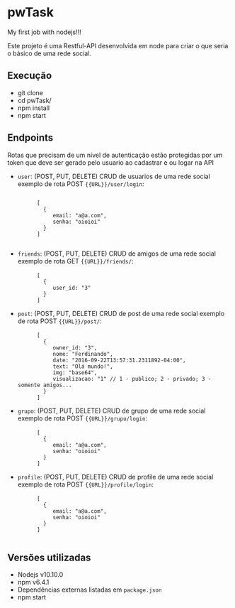 # pwTask
My first job with nodejs!!!

Este projeto é uma Restful-API desenvolvida em node para criar o que seria o básico de uma rede social.

## Execução

<ul>        
<li>git clone</li> 
<li>cd pwTask/</li> 
<li>npm install </li>
<li>npm start </li>
</ul>

## Endpoints

Rotas que precisam de um nivel de autenticação estão protegidas por um token que deve ser gerado pelo usuario ao cadastrar e ou logar na API

<ul>        
<li>
    <code>user</code>: (POST, PUT, DELETE) CRUD de usuarios de uma rede social exemplo de rota POST <code>{{URL}}/user/login</code>:<br><pre><code>
      [
        {
           email: "a@a.com", 
           senha: "oioioi"
        }
      ]
    </code></pre>
</li> 
<li><code>friends</code>: (POST, PUT, DELETE) CRUD de amigos de uma rede social exemplo de rota GET <code>{{URL}}/friends/</code>:<br><code>
      [
        {
           user_id: "3"
        }
      ]
    </code></li> 
<li><code>post</code>: (POST, PUT, DELETE) CRUD de post de uma rede social exemplo de rota POST <code>{{URL}}/post/</code>:<br><code>
      [
        {
           owner_id: "3",
           nome: "Ferdinando",
           date: "2016-09-22T13:57:31.2311892-04:00",
           text: "Olá mundo!",
           img: "base64",
           visualizacao: "1" // 1 - publico; 2 - privado; 3 - somente amigos...
        }
      ]
    </code></li>
<li><code>grupo</code>: (POST, PUT, DELETE) CRUD de grupo de uma rede social exemplo de rota POST <code>{{URL}}/grupo/login</code>:<br><code>
      [
        {
           email: "a@a.com", 
           senha: "oioioi"
        }
      ]
    </code></li>
<li><code>profile</code>: (POST, PUT, DELETE) CRUD de profile de uma rede social exemplo de rota POST <code>{{URL}}/profile/login</code>:<br><code>
      [
        {
           email: "a@a.com", 
           senha: "oioioi"
        }
      ]
    </code></li>
</ul>

## Versões utilizadas

<ul>        
<li>Nodejs v10.10.0</li> 
<li>npm v6.4.1</li> 
<li>Dependências externas listadas em <code>package.json</code></li>
<li>npm start </li>
</ul>
